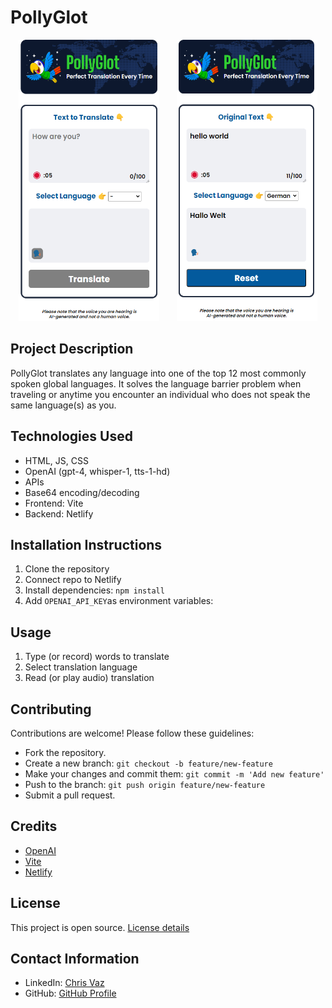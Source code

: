 # PollyGlot

<p align="center">
  <img src="screenshots/Screenshot 2024-02-23 101031.png" width="225" height="450">&nbsp;&nbsp;&nbsp;&nbsp;&nbsp;&nbsp;
  <img src="screenshots/Screenshot 2024-02-23 101106.png" width="225" height="450">
</p>

## Project Description
PollyGlot translates any language into one of the top 12 most commonly spoken global languages. It solves the language barrier problem when traveling or anytime you encounter an individual who does not speak the same language(s) as you.

## Technologies Used
- HTML, JS, CSS
- OpenAI (gpt-4, whisper-1, tts-1-hd)
- APIs
- Base64 encoding/decoding
- Frontend: Vite
- Backend: Netlify

## Installation Instructions
1. Clone the repository
2. Connect repo to Netlify
3. Install dependencies: `npm install`
4. Add `OPENAI_API_KEY`as environment variables:

## Usage
1. Type (or record) words to translate
2. Select translation language
3. Read (or play audio) translation

## Contributing
Contributions are welcome! Please follow these guidelines:
- Fork the repository.
- Create a new branch: `git checkout -b feature/new-feature`
- Make your changes and commit them: `git commit -m 'Add new feature'`
- Push to the branch: `git push origin feature/new-feature`
- Submit a pull request.

## Credits
- [OpenAI](https://www.openai.com/)
- [Vite](https://vitejs.dev/)
- [Netlify](https://www.netlify.com/)

## License
This project is open source. [License details](LICENSE)

## Contact Information
- LinkedIn: [Chris Vaz](https://www.linkedin.com/in/chris-vaz/)
- GitHub: [GitHub Profile](https://github.com/chris-vaz)
